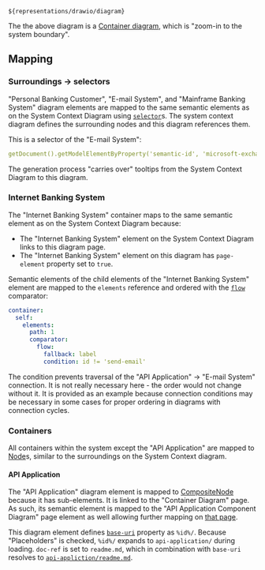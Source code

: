
```drawio
${representations/drawio/diagram}
```

The the above diagram is a [Container diagram](https://c4model.com/#ContainerDiagram), which is "zoom-in to the system boundary".

## Mapping

### Surroundings -> selectors

"Personal Banking Customer", "E-mail System", and "Mainframe Banking System" diagram elements are mapped to the same semantic elements as on the System Context Diagram using [``selector``](https://github.com/Nasdanika-Models/family#selector)s. 
The system context diagram defines the surrounding nodes and this diagram references them.

This is a selector of the "E-mail System":

```yaml
getDocument().getModelElementByProperty('semantic-id', 'microsoft-exchange')
```

The generation process "carries over" tooltips from the System Context Diagram to this diagram.

### Internet Banking System

The "Internet Banking System" container maps to the same semantic element as on the System Context Diagram because:

* The "Internet Banking System" element on the System Context Diagram links to this diagram page.
* The "Internet Banking System" element on this diagram has ``page-element`` property set to ``true``.   

Semantic elements of the child elements of the "Internet Banking System" element are mapped to the ``elements`` reference and ordered with the [``flow``](https://github.com/Nasdanika-Models/family#flow) comparator:

```yaml
container:
  self: 
    elements:
      path: 1
      comparator: 
        flow: 
          fallback: label
          condition: id != 'send-email'
```          

The condition prevents traversal of the "API Application" -> "E-mail System" connection. 
It is not really necessary here - the order would not change without it.
It is provided as an example because connection conditions may be necessary in some cases for proper ordering in diagrams with connection cycles.

### Containers

All containers within the system except the "API Application" are mapped to [Node](https://architecture.models.nasdanika.org/references/eClassifiers/Node/index.html)s, similar to the surroundings on the System Context diagram.


#### API Application 

The "API Application" diagram element is mapped to [CompositeNode](https://architecture.models.nasdanika.org/references/eClassifiers/CompositeNode/index.html) because it has sub-elements.
It is linked to the "Container Diagram" page. As such, its semantic element is mapped to the "API Application Component Diagram" page element as well allowing further mapping on [that page](references/elements/api-application/index.html).

This diagram element defines [``base-uri``](https://github.com/Nasdanika-Models/family#base-uri) property as ``%id%/``.
Because "Placeholders" is checked, ``%id%/`` expands to ``api-application/`` during loading. 
``doc-ref`` is set to ``readme.md``, which in combination with ``base-uri`` resolves to [``api-appliction/readme.md``](https://github.com/Nasdanika-Models/architecture/blob/main/demos/internet-banking-system/api-application/readme.md).
